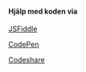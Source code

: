 #### Hjälp med koden via
[JSFiddle](http://jsfiddle.net/)

[CodePen](https://codepen.io/)

[Codeshare](https://codeshare.io/)
